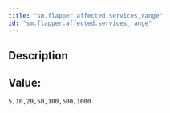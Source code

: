 ```yaml
---
title: "sm.flapper.affected.services_range"
id: "sm.flapper.affected.services_range"
---
```

## Description



## Value: 
```
5,10,20,50,100,500,1000
```